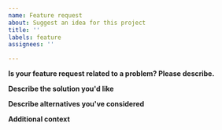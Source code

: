```yaml
---
name: Feature request
about: Suggest an idea for this project
title: ''
labels: feature
assignees: ''

---
```


<!--
First look if there is already a similar feature request. If there is, upvote the issue with 👍
-->


**Is your feature request related to a problem? Please describe.**
<!-- A clear and concise description of what the problem is. Ex. I'm always frustrated when […] -->

**Describe the solution you'd like**
<!-- A clear and concise description of what you want to happen. -->

**Describe alternatives you've considered**
<!-- A clear and concise description of any alternative solutions or features you've considered. -->

**Additional context**
<!-- Add any other context or screenshots about the feature request here. -->
